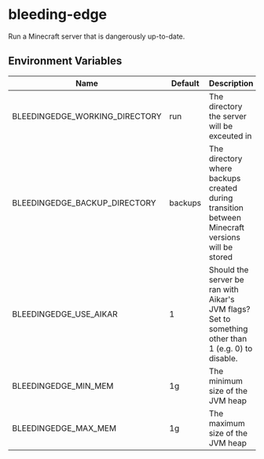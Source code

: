 # bleeding-edge

Run a Minecraft server that is dangerously up-to-date.

## Environment Variables

| Name                           | Default | Description                                                                                         |
| ------------------------------ | ------- | --------------------------------------------------------------------------------------------------- |
| BLEEDINGEDGE_WORKING_DIRECTORY | run     | The directory the server will be exceuted in                                                        |
| BLEEDINGEDGE_BACKUP_DIRECTORY  | backups | The directory where backups created during transition between Minecraft versions will be stored     |
| BLEEDINGEDGE_USE_AIKAR         | 1       | Should the server be ran with Aikar's JVM flags? Set to something other than 1 (e.g. 0) to disable. |
| BLEEDINGEDGE_MIN_MEM           | 1g      | The minimum size of the JVM heap                                                                    |
| BLEEDINGEDGE_MAX_MEM           | 1g      | The maximum size of the JVM heap                                                                    |
